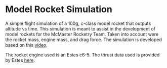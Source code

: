 # Model Rocket Simulation

A simple flight simulation of a 100g, c-class model rocket 
that outputs altitude vs time. This simulation is meant to 
assist in the development of model rockets for the McMaster 
Rocketry Team. Taken into account were the rocket mass, engine
mass, and drag force. The simulation is developed based on this
[video](https://www.youtube.com/watch?v=IEf1Ghb5s4U).


The rocket engine used is an Estes c6-5. The thrust data used 
is provided by Estes [here](https://www.nar.org/SandT/pdf/Estes/C6.pdf).